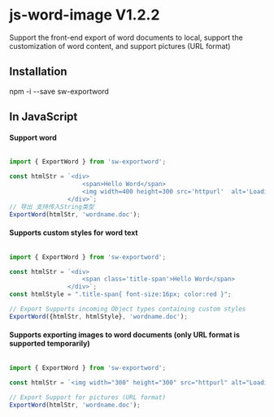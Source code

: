 # js-word-image V1.2.2

Support the front-end export of word documents to local, support the customization of word content, and support pictures (URL format)

## Installation

npm  -i  --save sw-exportword

## In JavaScript

#### Support word

``` JavaScript

import { ExportWord } from 'sw-exportword';

const htmlStr = `<div>
                    <span>Hello Word</span>
                    <img width=400 height=300 src='httpurl'  alt='Loading failed'>
                </div>`;
// 导出 支持传入String类型
ExportWord(htmlStr, 'wordname.doc');

```


#### Supports custom styles for word text

``` JavaScript

import { ExportWord } from 'sw-exportword';

const htmlStr = `<div>
                    <span class='title-span'>Hello Word</span>
                </div>`;
const htmlStyle = ".title-span{ font-size:16px; color:red }";

// Export Supports incoming Object types containing custom styles
ExportWord({htmlStr, htmlStyle}, 'wordname.doc');

```

#### Supports exporting images to word documents (only URL format is supported temporarily)

``` JavaScript

import { ExportWord } from 'sw-exportword';

const htmlStr = `<img width="300" height="300" src="httpurl" alt="Loading failed" />`;

// Export Support for pictures (URL format)
ExportWord(htmlStr, 'wordname.doc');

```
